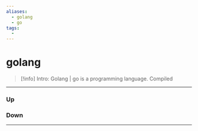 ```yaml
---
aliases:
  - golang
  - go
tags:
  -
---
```

# golang
> [!info] Intro: 
> Golang | go is a programming language. Compiled


***
### Up
### Down
***